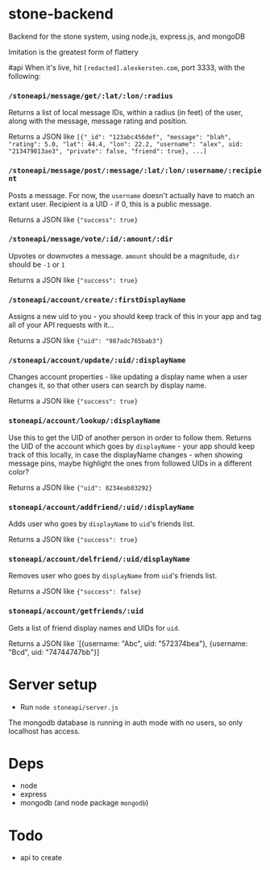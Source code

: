stone-backend
=============

Backend for the stone system, using node.js, express.js, and mongoDB

Imitation is the greatest form of flattery


#api
When it's live, hit `[redacted].alexkersten.com`, port 3333, with the following:

### `/stoneapi/message/get/:lat/:lon/:radius`
Returns a list of local message IDs, within a radius (in feet) of the user, along with the message, message rating and position.

Returns a JSON like `[{"_id": "123abc456def", "message": "blah", "rating": 5.0, "lat": 44.4, "lon": 22.2, "username": "alex", uid: "213479013ae3", "private": false, "friend": true}, ...]`

### `/stoneapi/message/post/:message/:lat/:lon/:username/:recipient`
Posts a message. For now, the `username` doesn't actually have to match an extant user. Recipient is a UID - if 0, this is a public message.

Returns a JSON like `{"success": true}`

### `/stoneapi/message/vote/:id/:amount/:dir`
Upvotes or downvotes a message. `amount` should be a magnitude, `dir` should be `-1` or `1`

Returns a JSON like `{"success": true}`

### `/stoneapi/account/create/:firstDisplayName`
Assigns a new uid to you - you should keep track of this in your app and tag all of your API requests with it...

Returns a JSON like `{"uid": "987adc765bab3"}`

### `/stoneapi/account/update/:uid/:displayName`
Changes account properties - like updating a display name when a user changes it, so that other users can search by display name.

Returns a JSON like `{"success": true}`

### `stoneapi/account/lookup/:displayName`
Use this to get the UID of another person in order to follow them. Returns the UID of the account which goes by `displayName` - your app should keep track of this locally, in case the displayName changes - when showing message pins, maybe highlight the ones from followed UIDs in a different color?

Returns a JSON like `{"uid": 8234eab83292}`

### `stoneapi/account/addfriend/:uid/:displayName`
Adds user who goes by `displayName` to `uid`'s friends list.

Returns a JSON like `{"success": true}`

### `stoneapi/account/delfriend/:uid/displayName`
Removes user who goes by `displayName` from `uid`'s friends list.

Returns a JSON like `{"success": false}`

### `stoneapi/account/getfriends/:uid`
Gets a list of friend display names and UIDs for `uid`.

Returns a JSON like `[{username: "Abc", uid: "572374bea"}, {username: "Bcd", uid: "74744747bb"}]

# Server setup

* Run `node stoneapi/server.js`

The mongodb database is running in auth mode with no users, so only localhost has access.

# Deps

* node
* express
* mongodb (and node package `mongodb`)

# Todo

* api to create